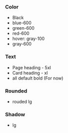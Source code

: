 ### Color
- Black
- blue-600
- green-600
- red-600
- hover: gray-100
- gray-600
### Text
- Page heading - 5xl
- Card heading - xl
- all default bold (For now)
### Rounded
- rouded lg
### Shadow
- lg